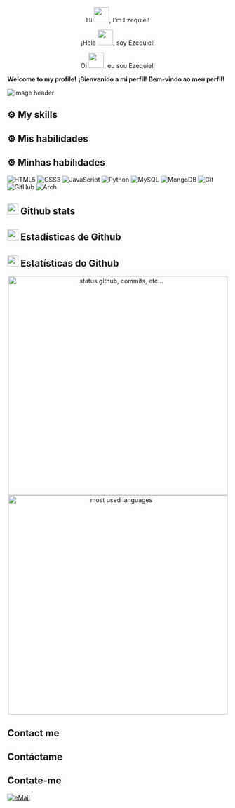 <p align="center">Hi <img src="https://raw.githubusercontent.com/marcos-inja/marcos-inja/main/gifs/hi.gif" width="35px">, I'm Ezequiel!</p>
<p align="center">¡Hola <img src="https://raw.githubusercontent.com/marcos-inja/marcos-inja/main/gifs/hi.gif" width="35px">, soy Ezequiel!</p>
<p align="center">Oi <img src="https://raw.githubusercontent.com/marcos-inja/marcos-inja/main/gifs/hi.gif" width="35px">, eu sou Ezequiel!</p>

**Welcome to my profile!**
**¡Bienvenido a mi perfil!**
**Bem-vindo ao meu perfil!**

<img alt="image header" src="https://raw.githubusercontent.com/marcos-inja/marcos-inja/main/imgs/header.png"/> 

## ⚙️ My skills
## ⚙️ Mis habilidades
## ⚙️ Minhas habilidades

![HTML5](https://img.shields.io/badge/html5%20-%23E34F26.svg?&style=for-the-badge&logo=html5&logoColor=white)
![CSS3](https://img.shields.io/badge/css3%20-%231572B6.svg?&style=for-the-badge&logo=css3&logoColor=white)
![JavaScript](https://img.shields.io/badge/javascript%20-%23323330.svg?&style=for-the-badge&logo=javascript&logoColor=%23F7DF1E&color=3d3919)
![Python](https://img.shields.io/badge/python-%230095D5.svg?&style=for-the-badge&logo=python&logoColor=white)
![MySQL](https://img.shields.io/badge/mysql-%2300f.svg?&style=for-the-badge&logo=mysql&logoColor=white&color=3280ad)
![MongoDB](https://img.shields.io/badge/MongoDB-%234ea94b.svg?&style=for-the-badge&logo=mongodb&logoColor=white)
![Git](https://img.shields.io/badge/git%20-%23F05033.svg?&style=for-the-badge&logo=git&logoColor=white&Color=c95410)
![GitHub](https://img.shields.io/badge/github%20-%23121011.svg?&style=for-the-badge&logo=github&logoColor=white&color=283238)
![Arch](https://img.shields.io/badge/Arch%20Linux-0B2541?style=for-the-badge&logo=arch-linux&logoColor=white)

## <img src="https://raw.githubusercontent.com/marcos-inja/marcos-inja/main/gifs/haha.gif" width="25px"> Github stats
## <img src="https://raw.githubusercontent.com/marcos-inja/marcos-inja/main/gifs/haha.gif" width="25px"> Estadísticas de Github
## <img src="https://raw.githubusercontent.com/marcos-inja/marcos-inja/main/gifs/haha.gif" width="25px"> Estatísticas do Github

<p align="center">
    <img alt="status github, commits, etc..." width="500px" src="https://github-readme-stats.vercel.app/api?username=marcos-inja&count_private=true&show_icons=true&custom_title=Github&theme=algolia&bg_color=0,000000,130F40&layout=compact&border_radius=8"
    /> <br>
    <img alt="most used languages" width="500px" src="https://github-readme-stats.vercel.app/api/top-langs/?username=marcos-inja&count_private=true&theme=algolia&bg_color=0,000000,130F40&layout=compact&border_radius=8&langs_count=20&hide=hack,swift,kotlin,objective-c"/>
</p>

## Contact me
## Contáctame
## Contate-me

<a href="mailto:ezequielalexiscuellar@gmail.com">
<img alt="eMail" src="https://img.shields.io/badge/ezequielalexiscuellar@gmail.com-D14836?style=for-the-badge&logo=gmail&logoColor=white" />
</a>
